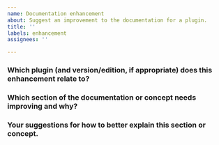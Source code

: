 ```yaml
---
name: Documentation enhancement
about: Suggest an improvement to the documentation for a plugin.
title: ''
labels: enhancement
assignees: ''

---
```


### Which plugin (and version/edition, if appropriate) does this enhancement relate to?

### Which section of the documentation or concept needs improving and why?

### Your suggestions for how to better explain this section or concept.
